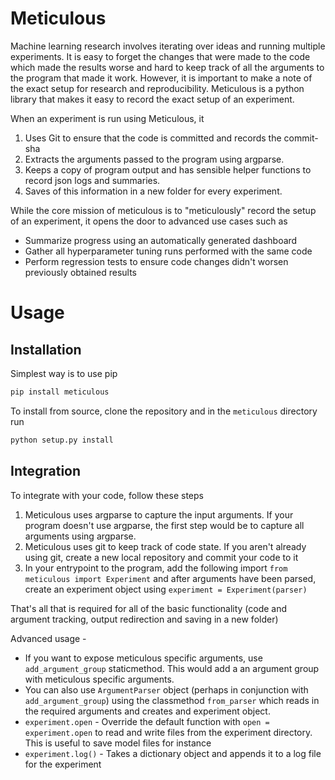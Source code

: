 # Meticulous

Machine learning research involves iterating over ideas and running multiple experiments. It is easy to forget the changes that were made to the code which made the results worse and hard to keep track of all the arguments to the program that made it work. However, it is important to make a note of the exact setup for research and reproducibility. Meticulous is a python library that makes it easy to record the exact setup of an experiment.

When an experiment is run using Meticulous, it
1. Uses Git to ensure that the code is committed and records the commit-sha
2. Extracts the arguments passed to the program using argparse. 
3. Keeps a copy of program output and has sensible helper functions to record json logs and summaries. 
4. Saves of this information in a new folder for every experiment. 

While the core mission of meticulous is to "meticulously" record the setup of an experiment, it opens the door to advanced use cases such as 
* Summarize progress using an automatically generated dashboard
* Gather all hyperparameter tuning runs performed with the same code
* Perform regression tests to ensure code changes didn't worsen previously obtained results

# Usage
## Installation
Simplest way is to use pip

```bash 
pip install meticulous
```

To install from source, clone the repository and in the `meticulous` directory run

```bash 
python setup.py install
```

## Integration
To integrate with your code, follow these steps
1. Meticulous uses argparse to capture the input arguments. If your program doesn't use argparse, the first step would be to capture all arguments using argparse. 
2. Meticulous uses git to keep track of code state. If you aren't already using git, create a new local repository and commit your code to it
3. In your entrypoint to the program, add the following import `from meticulous import Experiment` and after arguments have been parsed, create an experiment object using `experiment = Experiment(parser)`


That's all that is required for all of the basic functionality (code and argument tracking, output redirection and saving in a new folder)

Advanced usage -
* If you want to expose meticulous specific arguments, use `add_argument_group` staticmethod. This would add a an argument group with meticulous specific arguments. 
* You can also use `ArgumentParser` object (perhaps in conjunction with `add_argument_group`) using the classmethod `from_parser` which reads in the required arguments and creates and experiment object. 
* `experiment.open` - Override the default function with `open = experiment.open` to read and write files from the experiment directory. This is useful to save model files for instance
* `experiment.log()` - Takes a dictionary object and appends it to a log file for the experiment




